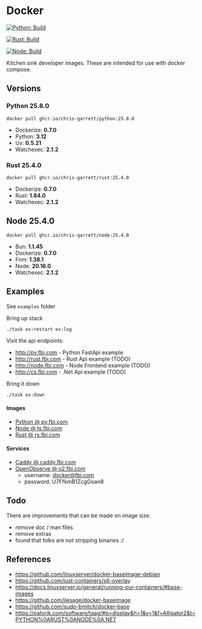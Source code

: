 # Docker

[![Python: Build](https://github.com/chris-garrett/docker/actions/workflows/build-python.yaml/badge.svg)](https://github.com/chris-garrett/docker/actions/workflows/build-python.yaml)

[![Rust: Build](https://github.com/chris-garrett/docker/actions/workflows/build-rust.yaml/badge.svg)](https://github.com/chris-garrett/docker/actions/workflows/build-rust.yaml)

[![Node: Build](https://github.com/chris-garrett/docker/actions/workflows/build-node.yaml/badge.svg)](https://github.com/chris-garrett/docker/actions/workflows/build-node.yaml)

Kitchen sink developer images. These are intended for use with docker compose.

## Versions

### Python 25.8.0

```docker pull ghcr.io/chris-garrett/python:25.8.0```

* Dockerize: **0.7.0**
* Python: **3.12**
* Uv: **0.5.21**
* Watchexec: **2.1.2**

### Rust 25.4.0

```docker pull ghcr.io/chris-garrett/rust:25.4.0```

* Dockerize: **0.7.0**
* Rust: **1.84.0**
* Watchexec: **2.1.2**


## Node 25.4.0

```docker pull ghcr.io/chris-garrett/node:25.4.0```

* Bun: **1.1.45**
* Dockerize: **0.7.0**
* Fnm: **1.38.1**
* Node: **20.16.0**
* Watchexec: **2.1.2**


## Examples

See `examples` folder

Bring up stack

```
./task ex:restart ex:log
```

Visit the api endpoints: 
* http://py.fbi.com - Python FastApi example
* http://rust.fbi.com - Rust Api example (TODO)
* http://node.fbi.com - Node Frontend example (TODO)
* http://cs.fbi.com - .Net Api example (TODO)

Bring it down

```
./task ex:down
```

#### Images

- [Python @ py.fbi.com](py.fbi.com)
- [Node @ ts.fbi.com](ts.fbi.com)
- [Rust @ rs.fbi.com](rs.fbi.com)

#### Services

- [Caddy @ caddy.fbi.com](caddy.fbi.com)
- [OpenObserve @ o2.fbi.com](o2.fbi.com)
  - username: docker@fbi.com
  - password: U7FfkmB1ZcgGoan8

## Todo

There are improvements that can be made on image size.

- remove doc / man files
- remove extras
- found that folks are not stripping binaries :/

## References

- https://github.com/linuxserver/docker-baseimage-debian
- https://github.com/just-containers/s6-overlay
- https://docs.linuxserver.io/general/running-our-containers/#base-images
- https://github.com/jlesage/docker-baseimage
- https://github.com/sudo-bmitch/docker-base
- https://patorjk.com/software/taag/#p=display&h=1&v=1&f=Alligator2&t=PYTHON%0ARUST%0ANODE%0A.NET